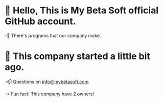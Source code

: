# 👋 Hello, This is My Beta Soft official GitHub account.

-👀 There's programs that our company make.

# 🌱 This company started a little bit ago.

-📫 Questions on info@mybetasoft.com

-⚡ Fun fact: This company have 2 owners!

<!---
MyBetaSoft/MyBetaSoft is a ✨ special ✨ repository because its `README.md` (this file) appears on your GitHub profile.
You can click the Preview link to take a look at your changes.
--->
